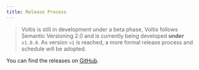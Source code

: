 ```yaml
---
title: Release Process
---
```


> Voltis is still in development under a beta phase, Voltis follows Semantic Versioning 2.0 and is currently being developed **under** `v1.0.0`. As version `v1` is reached, a more formal release process and schedule will be adopted.

You can find the releases on [GitHub](https://github.com/Superbition/Polyel-Framework/releases).